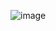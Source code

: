 ![image](https://github.com/gauravhalnawar1011/AWS/assets/140076717/b20689be-463a-489b-9d98-708a365afe2c)
